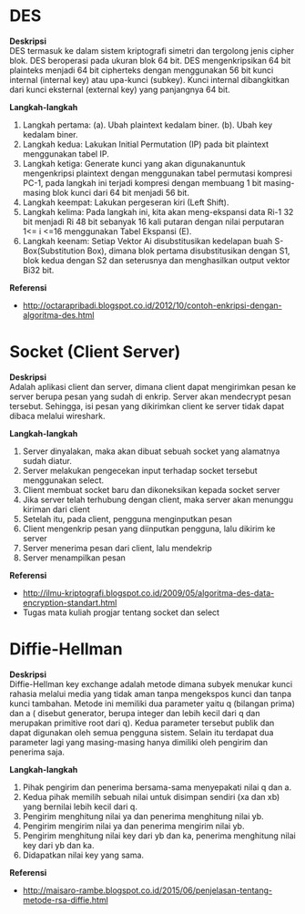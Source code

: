 # DES
<b>Deskripsi</b><br>
DES termasuk ke dalam sistem kriptografi simetri dan tergolong jenis cipher blok. DES beroperasi pada ukuran blok 64 bit. DES mengenkripsikan 64 bit plainteks menjadi 64 bit cipherteks dengan menggunakan 56 bit kunci internal (internal key) atau upa-kunci (subkey). Kunci internal dibangkitkan dari kunci eksternal (external key) yang panjangnya 64 bit.

<b>Langkah-langkah</b><br>
1.	Langkah pertama: (a).	Ubah plaintext kedalam biner. (b).	Ubah key kedalam biner.
2.	Langkah kedua: Lakukan Initial Permutation (IP) pada bit plaintext menggunakan tabel IP.
3.	Langkah ketiga: Generate kunci yang akan digunakanuntuk mengenkripsi plaintext dengan menggunakan tabel permutasi kompresi PC-1, pada langkah ini terjadi kompresi dengan membuang 1 bit masing-masing blok kunci dari 64 bit menjadi 56 bit.
4.	Langkah keempat: Lakukan pergeseran kiri (Left Shift).
5.	Langkah kelima: Pada langkah ini, kita akan meng-ekspansi data Ri-1 32 bit menjadi Ri 48 bit sebanyak 16 kali putaran dengan nilai perputaran 1<= i <=16 menggunakan Tabel Ekspansi (E).
6.	Langkah keenam: Setiap Vektor Ai disubstitusikan kedelapan buah S-Box(Substitution Box), dimana blok pertama disubstitusikan dengan S1, blok kedua dengan S2 dan seterusnya dan menghasilkan output vektor Bi32 bit.

<b>Referensi</b><br>
- http://octarapribadi.blogspot.co.id/2012/10/contoh-enkripsi-dengan-algoritma-des.html

# Socket (Client Server)
<b>Deskripsi</b><br>
Adalah aplikasi client dan server, dimana client dapat mengirimkan pesan ke server berupa pesan yang sudah di enkrip. Server akan mendecrypt pesan tersebut. Sehingga, isi pesan yang dikirimkan client ke server tidak dapat dibaca melalui wireshark.

<b>Langkah-langkah</b><br>
1.	Server dinyalakan, maka akan dibuat sebuah socket yang alamatnya sudah diatur.
2.	Server melakukan pengecekan input terhadap socket tersebut menggunakan select.
3.	Client membuat socket baru dan dikoneksikan kepada socket server
4.	Jika server telah terhubung dengan client, maka server akan menunggu kiriman dari client
5.	Setelah itu, pada client, pengguna menginputkan pesan
6.	Client mengenkrip pesan yang diinputkan pengguna, lalu dikirim ke server
7.	Server menerima pesan dari client, lalu mendekrip
8.	Server menampilkan pesan

<b>Referensi</b><br>
- http://ilmu-kriptografi.blogspot.co.id/2009/05/algoritma-des-data-encryption-standart.html
- Tugas mata kuliah progjar tentang socket dan select

# Diffie-Hellman
<b>Deskripsi</b><br>
Diffie-Hellman key exchange adalah metode dimana subyek menukar kunci rahasia   melalui   media   yang   tidak   aman   tanpa   mengekspos   kunci dan tanpa kunci tambahan. Metode ini memiliki dua parameter yaitu q (bilangan prima) dan a ( disebut generator, berupa integer dan lebih kecil dari q dan merupakan primitive root dari q). Kedua parameter tersebut publik dan dapat digunakan  oleh  semua  pengguna  sistem. Selain itu terdapat dua parameter lagi yang masing-masing hanya dimiliki oleh pengirim dan penerima saja.

<b>Langkah-langkah</b><br>
1. Pihak pengirim dan penerima bersama-sama menyepakati nilai q dan a.
2. Kedua pihak memilih sebuah nilai untuk disimpan sendiri (xa dan xb) yang bernilai lebih kecil dari q.
3. Pengirim menghitung nilai ya dan penerima menghitung nilai yb.
4. Pengirim mengirim nilai ya dan penerima mengirim nilai yb.
5. Pengirim menghitung nilai key dari yb dan ka, penerima menghitung nilai key dari yb dan ka.
6. Didapatkan nilai key yang sama.

<b>Referensi</b><br>
- http://maisaro-rambe.blogspot.co.id/2015/06/penjelasan-tentang-metode-rsa-diffie.html
